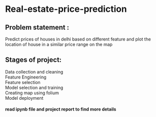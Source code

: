 # Real-estate-price-prediction
## Problem statement :
Predict prices of houses in delhi based on different feature and plot the location of house in a similar price range on the map
## Stages of project:
Data collection and cleaning<br/>
Feature Engineering<br/>
Feature selection<br/>
Model selection and training<br/>
Creating map using folium<br/>
Model deployment<br/>

#### read ipynb file and project report to find more details

